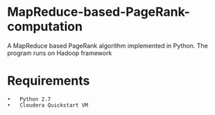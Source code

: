 # MapReduce-based-PageRank-computation
A MapReduce based PageRank algorithm implemented in Python. The program runs on Hadoop framework

# Requirements
	•	Python 2.7
	•	Cloudera Quickstart VM
